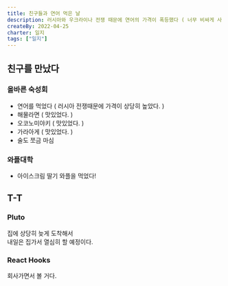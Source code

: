 ```yaml
---
title: 친구들과 연어 먹은 날
description: 러시아와 우크라이나 전쟁 때문에 연어의 가격이 폭등했다 ( 너무 비싸게 사 먹었다 ) 하루 빨리 전쟁이 끝나고 연어를 싸게 먹었으면 좋겠다.
createBy: 2022-04-25
charter: 일지
tags: ["일지"]
---
```


## 친구를 만났다

### 올바른 숙성회

-   연어를 먹었다 ( 러시아 전쟁때문에 가격이 상당히 높았다. )
-   해물라면 ( 맛있었다. )
-   오코노미야키 ( 맛있었다. )
-   가라아게 ( 맛있었다. )
-   술도 쪼금 마심

### 와플대학

-   아이스크림 딸기 와플을 먹었다!

## T-T

### Pluto

집에 상당히 늦게 도착해서  
내일은 집가서 열심히 할 예정이다.

### React Hooks

회사가면서 볼 거다.
